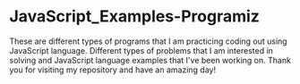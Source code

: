 # JavaScript_Examples-Programiz
These are different types of programs that I am practicing coding out using JavaScript language.
Different types of problems that I am interested in solving and JavaScript language examples that I've been working on.
Thank you for visiting my repository and have an amazing day!
